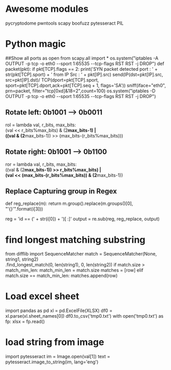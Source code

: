 # Awesome modules
pycryptodome
pwntools
scapy
boofuzz
pytesseract
PIL


# Python magic

##Show all ports as open
from scapy.all import *
os.system("iptables -A OUTPUT -p tcp -o eth0 --sport 1:65535 
--tcp-flags RST RST -j DROP")
def packet(pkt):
    if pkt[TCP].flags == 2:
        print('SYN packet detected port : ' + str(pkt[TCP].sport) + 
        ' from IP Src : ' + pkt[IP].src)
        send(IP(dst=pkt[IP].src, src=pkt[IP].dst)/
        TCP(dport=pkt[TCP].sport, sport=pkt[TCP].dport,ack=pkt[TCP].seq + 1,
        flags='SA'))
sniff(iface="eth0", prn=packet, filter="tcp[0xd]&18=2",count=100)
os.system("iptables -D OUTPUT -p tcp -o eth0 --sport 1:65535 
--tcp-flags RST RST -j DROP")

## Rotate left: 0b1001 --> 0b0011
rol = lambda val, r_bits, max_bits: \
    (val << r_bits%max_bits) & (2**max_bits-1) | \
    ((val & (2**max_bits-1)) >> (max_bits-(r_bits%max_bits)))
## Rotate right: 0b1001 --> 0b1100
ror = lambda val, r_bits, max_bits: \
    ((val & (2**max_bits-1)) >> r_bits%max_bits) | \
    (val << (max_bits-(r_bits%max_bits)) & (2**max_bits-1))


## Replace Capturing group in Regex
def reg_replace(m):
    return m.group().replace(m.groups()[0], "'{}'".format(i[3]))

reg = 'id == (' + str(i[0]) + ')[ \:]'
output = re.sub(reg, reg_replace, output)


# find longest matching substring
from difflib import SequenceMatcher
        match = SequenceMatcher(None, string1, string2)\
                .find_longest_match(0, len(string1), 0, len(string2))
        if match.size > match_min_len:
            match_min_len = match.size
            matches = [row]
        elif match.size == match_min_len:
            matches.append(row)

# Load excel sheet
import pandas as pd
xl = pd.ExcelFile(XLSX)
df0 = xl.parse(xl.sheet_names[0])
df0.to_csv('tmp0.txt')
with open('tmp0.txt') as fp:
    xlsx = fp.read()

# load string from image
import pytesseract
    im = Image.open(val[1])
    text = pytesseract.image_to_string(im, lang='eng')
